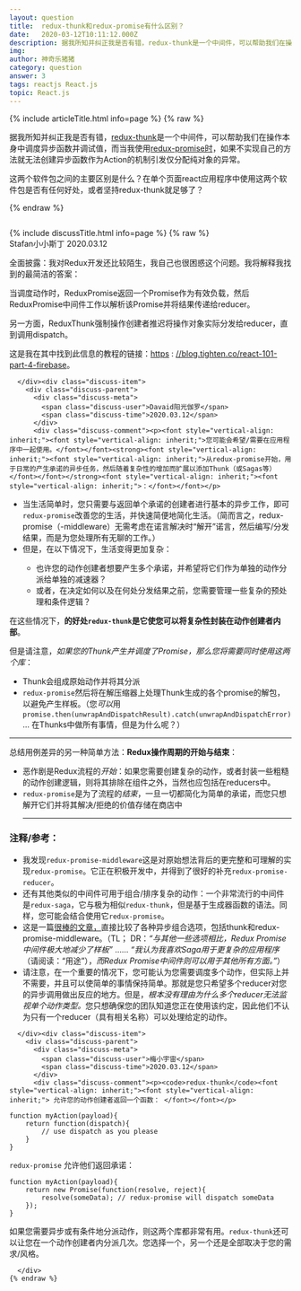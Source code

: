 ```yaml
---
layout: question
title:  redux-thunk和redux-promise有什么区别？
date:   2020-03-12T10:11:12.000Z
description: 据我所知并纠正我是否有错，redux-thunk是一个中间件，可以帮助我们在操作本身中调度异步函数并调试值，而当我使用redux-promise时，如果不...
img: 
author: 神奇乐猪猪
category: question
answer: 3
tags: reactjs React.js
topic: React.js
---
```

<div class="article-root">
  <div class="article">
    {% include articleTitle.html info=page %}
    {% raw %}
    <div class="article-content"><p><font style="vertical-align: inherit;"><font style="vertical-align: inherit;">据我所知并纠正我是否有错，</font></font><a href="https://github.com/gaearon/redux-thunk"><font style="vertical-align: inherit;"><font style="vertical-align: inherit;">redux-thunk</font></font></a><font style="vertical-align: inherit;"><font style="vertical-align: inherit;">是一个中间件，可以帮助我们在操作本身中调度异步函数并调试值，而当我使用</font></font><a href="https://github.com/acdlite/redux-promise"><font style="vertical-align: inherit;"><font style="vertical-align: inherit;">redux-promise时</font></font></a><font style="vertical-align: inherit;"><font style="vertical-align: inherit;">，如果不实现自己的方法就无法创建异步函数作为Action的机制引发仅分配纯对象的异常。</font></font></p>

<p><font style="vertical-align: inherit;"><font style="vertical-align: inherit;">这两个软件包之间的主要区别是什么？</font><font style="vertical-align: inherit;">在单个页面react应用程序中使用这两个软件包是否有任何好处，或者坚持redux-thunk就足够了？  </font></font></p></div>
    {% endraw %}
  </div>
  <p style="height: 0;width:0;overflow: hidden;"> 第1259篇《redux-thunk和redux-promise有什么区别？》来自Winter(https://github.com/aiyld/aiyld.github.io)的站点</p>
  <div class="discuss-wrapper">
    {% include discussTitle.html info=page %}
    {% raw %}
    <div class="discuss-item">
        <div class="discuss-parent">
          <div class="discuss-meta">
            <span class="discuss-user">Stafan小小斯丁</span>
            <span class="discuss-time">2020.03.12</span>
          </div>
          <div class="discuss-comment"><p><font style="vertical-align: inherit;"><font style="vertical-align: inherit;">全面披露：我对Redux开发还比较陌生，我自己也很困惑这个问题。</font><font style="vertical-align: inherit;">我将解释我找到的最简洁的答案：</font></font></p>

<p><font style="vertical-align: inherit;"><font style="vertical-align: inherit;">当调度动作时，ReduxPromise返回一个Promise作为有效负载，然后ReduxPromise中间件工作以解析该Promise并将结果传递给reducer。</font></font></p>

<p><font style="vertical-align: inherit;"><font style="vertical-align: inherit;">另一方面，ReduxThunk强制操作创建者推迟将操作对象实际分发给reducer，直到调用dispatch。</font></font></p>

<p><font style="vertical-align: inherit;"><font style="vertical-align: inherit;">这是我在其中找到此信息的教程的链接：</font></font><a href="https://blog.tighten.co/react-101-part-4-firebase" rel="noreferrer"><font style="vertical-align: inherit;"><font style="vertical-align: inherit;">https</font></font></a><font style="vertical-align: inherit;"><font style="vertical-align: inherit;"> : </font><a href="https://blog.tighten.co/react-101-part-4-firebase" rel="noreferrer"><font style="vertical-align: inherit;">//blog.tighten.co/react-101-part-4-firebase</font></a><font style="vertical-align: inherit;">。</font></font></p></div>
        </div>
        
      </div><div class="discuss-item">
        <div class="discuss-parent">
          <div class="discuss-meta">
            <span class="discuss-user">Davaid阳光伽罗</span>
            <span class="discuss-time">2020.03.12</span>
          </div>
          <div class="discuss-comment"><p><font style="vertical-align: inherit;"><font style="vertical-align: inherit;">您可能会希望/需要在应用程序中一起使用。</font></font><strong><font style="vertical-align: inherit;"><font style="vertical-align: inherit;">从redux-promise开始，用于日常的产生承诺的异步任务，然后随着复杂性的增加而扩展以添加Thunk（或Sagas等）</font></font></strong><font style="vertical-align: inherit;"><font style="vertical-align: inherit;">：</font></font></p>

<ul>
<li><font style="vertical-align: inherit;"><font style="vertical-align: inherit;">当生活简单时，您只需要与返回单个承诺的创建者进行基本的异步工作，即可</font></font><code>redux-promise</code><font style="vertical-align: inherit;"><font style="vertical-align: inherit;">改善您的生活，并快速简便地简化生活。</font><font style="vertical-align: inherit;">（简而言之，redux-promise（-middleware）无需考虑在诺言解决时“解开”诺言，然后编写/分发结果，而是为您处理所有无聊的工作。）</font></font></li>
<li><font style="vertical-align: inherit;"><font style="vertical-align: inherit;">但是，在以下情况下，生活变得更加复杂： 

</font></font><ul>
<li><font style="vertical-align: inherit;"><font style="vertical-align: inherit;">也许您的动作创建者想要产生多个承诺，并希望将它们作为单独的动作分派给单独的减速器？</font></font></li>
<li><font style="vertical-align: inherit;"><font style="vertical-align: inherit;">或者，在决定如何以及在何处分发结果之前，您需要管理一些复杂的预处理和条件逻辑？ </font></font></li>
</ul></li>
</ul>

<p><font style="vertical-align: inherit;"><font style="vertical-align: inherit;">在这些情况下，</font></font><strong><font style="vertical-align: inherit;"><font style="vertical-align: inherit;">的好处</font></font><code>redux-thunk</code><font style="vertical-align: inherit;"><font style="vertical-align: inherit;">是它使您可以将复杂性封装在动作创建者内部</font></font></strong><font style="vertical-align: inherit;"><font style="vertical-align: inherit;">。</font></font></p>

<p><font style="vertical-align: inherit;"><font style="vertical-align: inherit;">但是请注意，</font></font><em><font style="vertical-align: inherit;"><font style="vertical-align: inherit;">如果您的Thunk产生并调度了Promise，那么您将需要同时使用这两个库</font></font></em><font style="vertical-align: inherit;"><font style="vertical-align: inherit;">：</font></font></p>

<ul>
<li><font style="vertical-align: inherit;"><font style="vertical-align: inherit;">Thunk会组成原始动作并将其分派 </font></font></li>
<li><code>redux-promise</code><font style="vertical-align: inherit;"><font style="vertical-align: inherit;">然后将在解压缩器上处理Thunk生成的各个promise的解包，以避免产生样板。</font><font style="vertical-align: inherit;">（您</font></font><em><font style="vertical-align: inherit;"><font style="vertical-align: inherit;">可以</font></font></em><font style="vertical-align: inherit;"><font style="vertical-align: inherit;">用</font></font><code>promise.then(unwrapAndDispatchResult).catch(unwrapAndDispatchError)</code><font style="vertical-align: inherit;"><font style="vertical-align: inherit;">... </font><font style="vertical-align: inherit;">在Thunks中做所有事情，</font><font style="vertical-align: inherit;">但是为什么呢？）</font></font></li>
</ul>

<hr>

<p><font style="vertical-align: inherit;"><font style="vertical-align: inherit;">总结用例差异的另一种简单方法：</font></font><strong><font style="vertical-align: inherit;"><font style="vertical-align: inherit;">Redux操作周期的开始与结束</font></font></strong><font style="vertical-align: inherit;"><font style="vertical-align: inherit;">：</font></font></p>

<ul>
<li><font style="vertical-align: inherit;"><font style="vertical-align: inherit;">恶作剧是</font><font style="vertical-align: inherit;">Redux流程</font><font style="vertical-align: inherit;">的</font></font><em><font style="vertical-align: inherit;"><font style="vertical-align: inherit;">开始</font></font></em><font style="vertical-align: inherit;"><font style="vertical-align: inherit;">：如果您需要创建复杂的动作，或者封装一些粗糙的动作创建逻辑，则将其排除在组件之外，当然也应包括在reducers中。</font></font></li>
<li><code>redux-promise</code><font style="vertical-align: inherit;"><font style="vertical-align: inherit;">是为了</font><font style="vertical-align: inherit;">流程</font><font style="vertical-align: inherit;">的</font></font><em><font style="vertical-align: inherit;"><font style="vertical-align: inherit;">结束</font></font></em><font style="vertical-align: inherit;"><font style="vertical-align: inherit;">，一旦一切都简化为简单的承诺，而您只想解开它们并将其解决/拒绝的价值存储在商店中

</font></font><hr></li>
</ul>

<h3><font style="vertical-align: inherit;"><font style="vertical-align: inherit;">注释/参考：</font></font></h3>

<ul>
<li><font style="vertical-align: inherit;"><font style="vertical-align: inherit;">我发现</font></font><code>redux-promise-middleware</code><font style="vertical-align: inherit;"><font style="vertical-align: inherit;">这是对原始想法背后的更完整和可理解的实现</font></font><code>redux-promise</code><font style="vertical-align: inherit;"><font style="vertical-align: inherit;">。</font><font style="vertical-align: inherit;">它正在积极开发中，并得到了很好的补充</font></font><code>redux-promise-reducer</code><font style="vertical-align: inherit;"><font style="vertical-align: inherit;">。</font></font></li>
<li><font style="vertical-align: inherit;"><font style="vertical-align: inherit;">还有其他类似的中间件可用于组合/排序复杂的动作：一个非常流行的中间件是</font></font><code>redux-saga</code><font style="vertical-align: inherit;"><font style="vertical-align: inherit;">，它与极为相似</font></font><code>redux-thunk</code><font style="vertical-align: inherit;"><font style="vertical-align: inherit;">，但是基于生成器函数的语法。</font><font style="vertical-align: inherit;">同样，您可能会结合使用它</font></font><code>redux-promise</code><font style="vertical-align: inherit;"><font style="vertical-align: inherit;">。</font></font></li>
<li><font style="vertical-align: inherit;"><font style="vertical-align: inherit;">这是一篇</font></font><a href="https://medium.com/react-native-training/redux-4-ways-95a130da0cdc#.plivi8f61" rel="noreferrer"><font style="vertical-align: inherit;"><font style="vertical-align: inherit;">很棒的文章，</font></font></a><font style="vertical-align: inherit;"><font style="vertical-align: inherit;">直接比较了各种异步组合选项，包括thunk和redux-promise-middleware。</font><font style="vertical-align: inherit;">（TL； DR：</font></font><em><font style="vertical-align: inherit;"><font style="vertical-align: inherit;">“与其他一些选项相比，Redux Promise中间件极大地减少了样板”</font></font></em><font style="vertical-align: inherit;"><font style="vertical-align: inherit;"> …… </font></font><em><font style="vertical-align: inherit;"><font style="vertical-align: inherit;">“我认为我喜欢Saga用于更复杂的应用程序</font></font></em><font style="vertical-align: inherit;"><font style="vertical-align: inherit;">（请阅读：“用途”），</font></font><em><font style="vertical-align: inherit;"><font style="vertical-align: inherit;">而Redux Promise中间件则可以用于其他所有方面。”</font></font></em><font style="vertical-align: inherit;"><font style="vertical-align: inherit;">）</font></font></li>
<li><font style="vertical-align: inherit;"><font style="vertical-align: inherit;">请注意，在一个重要的情况下，您可能认为您需要调度多个动作，但实际上并不需要，并且可以使简单的事情保持简单。</font><font style="vertical-align: inherit;">那就是您只希望多个reducer对您的异步调用做出反应的地方。</font><font style="vertical-align: inherit;">但是，</font></font><em><font style="vertical-align: inherit;"><font style="vertical-align: inherit;">根本没有理由为什么多个reducer无法监视单个动作类型。</font></font></em><font style="vertical-align: inherit;"><font style="vertical-align: inherit;">您只想确保您的团队知道您正在使用该约定，因此他们不认为只有一个reducer（具有相关名称）可以处理给定的动作。</font></font></li>
</ul></div>
        </div>
        
      </div><div class="discuss-item">
        <div class="discuss-parent">
          <div class="discuss-meta">
            <span class="discuss-user">梅小宇宙</span>
            <span class="discuss-time">2020.03.12</span>
          </div>
          <div class="discuss-comment"><p><code>redux-thunk</code><font style="vertical-align: inherit;"><font style="vertical-align: inherit;"> 允许您的动作创建者返回一个函数： </font></font></p>

<pre><code>function myAction(payload){<font></font>
    return function(dispatch){<font></font>
        // use dispatch as you please<font></font>
    }<font></font>
}<font></font>
</code></pre>

<p><code>redux-promise</code><font style="vertical-align: inherit;"><font style="vertical-align: inherit;"> 允许他们返回承诺：</font></font></p>

<pre><code>function myAction(payload){<font></font>
    return new Promise(function(resolve, reject){<font></font>
        resolve(someData); // redux-promise will dispatch someData<font></font>
    });<font></font>
}<font></font>
</code></pre>

<p><font style="vertical-align: inherit;"><font style="vertical-align: inherit;">如果您需要异步或有条件地分派动作，则这两个库都非常有用。</font></font><code>redux-thunk</code><font style="vertical-align: inherit;"><font style="vertical-align: inherit;">还可以让您在一个动作创建者内分派几次。</font><font style="vertical-align: inherit;">您选择一个，另一个还是全部取决于您的需求/风格。</font></font></p></div>
        </div>
        
      </div>
    {% endraw %}
  </div>
<div>
